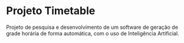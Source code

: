 # Projeto Timetable

Projeto de pesquisa e desenvolvimento de um software de geração de grade horária de forma automática, com o uso de Inteligência Artificial.